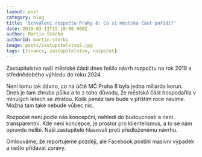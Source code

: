```yaml
---
layout: post
category: blog
title: 'Schválení rozpočtu Prahy 8: Co si městská část pořídí?'
date: 2019-03-13T15:10:00.000Z
author: Martin Štěrba
authorId: martin.sterba
image: posts/zastupitelstvo2.jpg
tags: [finance, zastupitelstvo, rozpočet]
---
```


Zastupitelstvo naší městské části dnes řešilo návrh rozpočtu na rok 2019 a střednědobého výhledu do roku 2024. 

Není tomu tak dávno, co na účtě MČ Praha 8 byla jedna miliarda korun. Dnes je tam zhruba půlka a to z toho důvodu, že městská část hospodařila v minulých letech se ztrátou. Kolik peněz tam bude v příštím roce nevíme. Možná tam také nebude vůbec nic.

Rozpočet není podle nás koncepční, nehledí do budoucnosti a není transparentní. Kde není koncepce, je prostor pro klientelismus, a to se nám opravdu nelíbí. Naši zastupitelé hlasovali proti předloženému návrhu.

Omlouváme, že reportujeme později, ale Facebook postihl masivní výpadek a nešlo přidávat zprávy.
